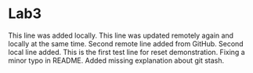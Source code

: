 
# Lab3
This line was added locally.
This line was updated remotely again and locally at the same time.
Second remote line added from GitHub.
Second local line added.
This is the first test line for reset demonstration.
Fixing a minor typo in README.
Added missing explanation about git stash.


